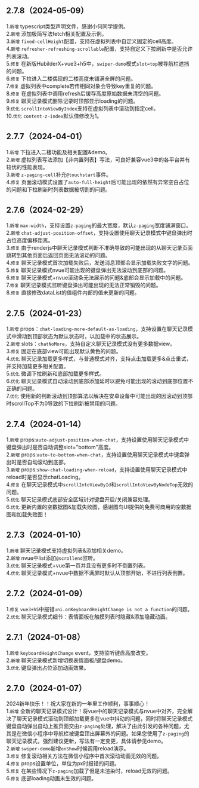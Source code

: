 ## 2.7.8（2024-05-09）
1.`新增` typescript类型声明文件，感谢小何同学提供。  
2.`新增` 添加极简写法fetch相关配置及示例。  
3.`新增` `fixed-cellHeight`配置，支持在虚拟列表中自定义固定的cell高度。  
4.`新增` `refresher-refreshing-scrollable`配置，支持自定义下拉刷新中是否允许列表滚动。  
5.`修复` 在新版HubilderX+vue3+h5中，`swiper-demo`模式`slot=top`被导航栏遮挡的问题。  
6.`修复` 下拉进入二楼偶现的二楼高度未铺满全屏的问题。  
7.`修复` 虚拟列表中complete若传相同对象会导致key重复的问题。  
8.`修复` 在虚拟列表中调用refresh后缓存高度原始数据未清空的问题。  
9.`修复` 聊天记录模式删除记录时顶部显示loading的问题。  
9.`优化` `scrollIntoViewByIndex`支持在虚拟列表中滚动到指定cell。  
10.`优化` `content-z-index`默认值修改为1。  
## 2.7.7（2024-04-01）
1.`新增` 下拉进入二楼功能及相关配置&demo。  
2.`新增` 虚拟列表写法添加【非内置列表】写法，可良好兼容vue3中的各平台并有较优的性能表现。  
3.`新增` `z-paging-cell`补充`@touchstart`事件。  
4.`修复` 页面滚动模式设置了`auto-full-height`后可能出现的依然有异常空白占位的问题和下拉刷新时列表数据被切割的问题。  
## 2.7.6（2024-02-29）
1.`新增` `max-width`，支持设置`z-paging`的最大宽度，默认`z-paging`宽度铺满窗口。  
2.`新增` `chat-adjust-position-offset`，支持设置使用聊天记录模式中键盘弹出时占位高度偏移距离。    
3.`修复` 由于renderjs中聊天记录模式判断不准确导致的可能出现的从聊天记录页面跳转到其他页面后返回页面无法滚动的问题。  
4.`修复` 聊天记录模式首次加载失败后，发送消息顶部会显示加载失败文字的问题。  
5.`修复` 聊天记录模式nvue可能出现的键盘弹出无法滚动到底部的问题。  
6.`修复` 聊天记录模式+nvue滚动条无法展示的问题&底部会显示加载中的问题。  
7.`修复` 聊天记录模式监听键盘弹出可能出现的无法正常销毁的问题。  
8.`修复` 直接修改dataList的值组件内部的值未更新的问题。  
## 2.7.5（2024-01-23）
1.`新增` props：`chat-loading-more-default-as-loading`，支持设置在聊天记录模式中滑动到顶部状态为默认状态时，以加载中的状态展示。  
2.`新增` slots：`chatNoMore`，支持自定义聊天记录模式没有更多数据view。  
3.`修复` 固定在底部view可能出现默认黄色的问题。  
4.`优化` 聊天记录加载更多样式，与普通模式对齐，支持点击加载更多&点击重试，并支持加载更多相关配置。  
5.`优化` 微调下拉刷新和底部加载更多样式。  
6.`优化` 聊天记录模式自动滚动到底部添加延时以避免可能出现的滚动到底部位置不正确的问题。  
7.`优化` 使用新的判断滚动到顶部算法以解决在安卓设备中可能出现的因滚动到顶部时scrollTop不为0导致的下拉刷新被禁用的问题。  
## 2.7.4（2024-01-14）
1.`新增` props:`auto-adjust-position-when-chat`，支持设置使用聊天记录模式中键盘弹出时是否自动调整slot="bottom"高度。  
2.`新增` props:`auto-to-bottom-when-chat`，支持设置使用聊天记录模式中键盘弹出时是否自动滚动到底部。  
3.`新增` props:`show-chat-loading-when-reload`，支持设置使用聊天记录模式中reload时是否显示chatLoading。  
4.`修复` 在聊天记录模式中`scrollIntoViewById`和`scrollIntoViewByNodeTop`无效的问题。  
5.`优化` 聊天记录模式底部安全区域针对键盘开启/关闭兼容处理。  
6.`优化` 更新内置的空数据图&加载失败图，感谢图鸟UI提供的免费可商用的空数据图和加载失败图！  
## 2.7.3（2024-01-10）
1.`新增` 聊天记录模式支持虚拟列表&添加相关demo。  
2.`新增` nvue中list添加`@scrollend`监听。  
3.`优化` 聊天记录模式+vue第一页并且没有更多时不倒置列表。  
4.`优化` 聊天记录模式+nvue中数据不满屏时默认从顶部开始，不进行列表倒置。  
## 2.7.2（2024-01-09）
1.`修复` `vue3+h5`中报错`uni.onKeyboardHeightChange is not a function`的问题。  
2.`优化` 聊天记录模式细节：表情面板在触摸列表时隐藏&添加隐藏动画。  
## 2.7.1（2024-01-08）
1.`新增` `keyboardHeightChange` event，支持监听键盘高度改变。  
2.`新增` 聊天记录模式新增切换表情面板/键盘demo。  
3.`优化` 键盘弹出占位添加动画效果。  
## 2.7.0（2024-01-07）
2024新年快乐！！祝大家在新的一年里工作顺利，事事顺心！  
1.`新增` 全新的聊天记录模式设计！将vue中的聊天记录模式与nvue中对齐，完全解决了聊天记录模式滚动到顶部加载更多在vue中抖动的问题，同时将聊天记录模式键盘自动弹出自动上推页面交由`z-paging`处理，解决了由此引发的各种问题，尤其是在微信小程序中导航栏被键盘顶出屏幕外的问题。如果您使用了`z-paging`的聊天记录模式，强烈建议更新，写法有一定变更，具体请参见demo。  
2.`新增` `swiper-demo`新增`onShow`时候调用reload演示。  
3.`修复` 修复滚动相关方法在微信小程序中首次滚动动画无效的问题。  
4.`修复` props设置单位，单位为px时报错的问题。  
5.`修复` 在某些情况下`z-paging`加载了但是未渲染时，reload无效的问题。  
6.`修复` 底部loading动画未生效的问题。  
